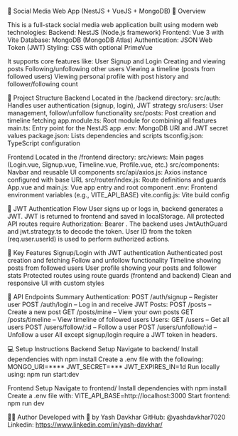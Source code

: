 📘 Social Media Web App (NestJS + VueJS + MongoDB) 🚀 Overview

This is a full-stack social media web application built using modern web technologies:
Backend: NestJS (Node.js framework)
Frontend: Vue 3 with Vite
Database: MongoDB (MongoDB Atlas)
Authentication: JSON Web Token (JWT)
Styling: CSS with optional PrimeVue

It supports core features like:
User Signup and Login
Creating and viewing posts
Following/unfollowing other users
Viewing a timeline (posts from followed users)
Viewing personal profile with post history and follower/following count

📁 Project Structure
Backend
Located in the /backend directory:
src/auth: Handles user authentication (signup, login), JWT strategy
src/users: User management, follow/unfollow functionality
src/posts: Post creation and timeline fetching
app.module.ts: Root module for combining all features
main.ts: Entry point for the NestJS app
.env: MongoDB URI and JWT secret values
package.json: Lists dependencies and scripts
tsconfig.json: TypeScript configuration

Frontend
Located in the /frontend directory:
src/views: Main pages (Login.vue, Signup.vue, Timeline.vue, Profile.vue, etc.)
src/components: Navbar and reusable UI components
src/api/axios.js: Axios instance configured with base URL
src/router/index.js: Route definitions and guards
App.vue and main.js: Vue app entry and root component
.env: Frontend environment variables (e.g., VITE_API_BASE)
vite.config.js: Vite build config

🔐 JWT Authentication Flow
User signs up or logs in, backend generates a JWT.
JWT is returned to frontend and saved in localStorage.
All protected API routes require Authorization: Bearer <token>.
The backend uses JwtAuthGuard and jwt.strategy.ts to decode the token.
User ID from the token (req.user.userId) is used to perform authorized actions.

📌 Key Features
Signup/Login with JWT authentication
Authenticated post creation and fetching
Follow and unfollow functionality
Timeline showing posts from followed users
User profile showing your posts and follower stats
Protected routes using route guards (frontend and backend)
Clean and responsive UI with custom styles

🧪 API Endpoints Summary
Authentication:
POST /auth/signup – Register user
POST /auth/login – Log in and receive JWT
Posts:
POST /posts – Create a new post
GET /posts/mine – View your own posts
GET /posts/timeline – View timeline of followed users
Users:
GET /users – Get all users
POST /users/follow/:id – Follow a user
POST /users/unfollow/:id – Unfollow a user
All except signup/login require a JWT token in headers.

💻 Setup Instructions
Backend Setup
Navigate to backend/
Install dependencies with npm install
Create a .env file with the following:
MONGO_URI=****
JWT_SECRET=***
JWT_EXPIRES_IN=1d
Run locally using: npm run start:dev

Frontend Setup
Navigate to frontend/
Install dependencies with npm install
Create a .env file with:
VITE_API_BASE=http://localhost:3000
Start frontend: npm run dev


👨‍💻 Author
Developed with 💙 by Yash Davkhar
GitHub: @yashdavkhar7020
Linkedin: https://www.linkedin.com/in/yash-davkhar/
